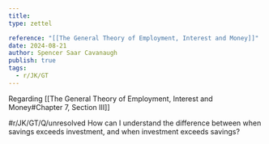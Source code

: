 ```yaml
---
title:
type: zettel

reference: "[[The General Theory of Employment, Interest and Money]]"
date: 2024-08-21
author: Spencer Saar Cavanaugh
publish: true
tags:
  - r/JK/GT
---
```


Regarding [[The General Theory of Employment, Interest and Money#Chapter 7, Section III]]

#r/JK/GT/Q/unresolved How can I understand the difference between when savings exceeds investment, and when investment exceeds savings?
